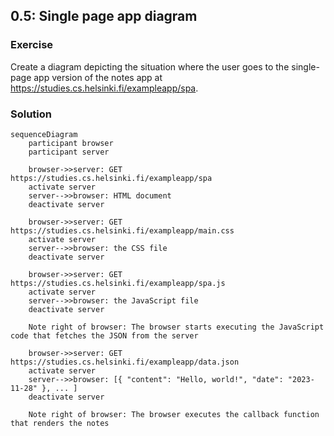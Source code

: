## 0.5: Single page app diagram

### Exercise

Create a diagram depicting the situation where the user goes to the single-page app version of the notes app at https://studies.cs.helsinki.fi/exampleapp/spa.

### Solution

```mermaid
sequenceDiagram
    participant browser
    participant server

    browser->>server: GET https://studies.cs.helsinki.fi/exampleapp/spa
    activate server
    server-->>browser: HTML document
    deactivate server

    browser->>server: GET https://studies.cs.helsinki.fi/exampleapp/main.css
    activate server
    server-->>browser: the CSS file
    deactivate server

    browser->>server: GET https://studies.cs.helsinki.fi/exampleapp/spa.js
    activate server
    server-->>browser: the JavaScript file
    deactivate server

    Note right of browser: The browser starts executing the JavaScript code that fetches the JSON from the server

    browser->>server: GET https://studies.cs.helsinki.fi/exampleapp/data.json
    activate server
    server-->>browser: [{ "content": "Hello, world!", "date": "2023-11-28" }, ... ]
    deactivate server

    Note right of browser: The browser executes the callback function that renders the notes
```